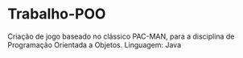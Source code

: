 # Trabalho-POO
Criação de jogo baseado no clássico PAC-MAN, para a disciplina de Programação Orientada a Objetos.
Linguagem: Java
